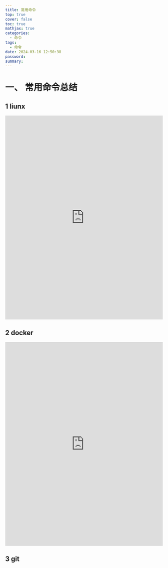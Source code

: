 ```yaml
---
title: 常用命令
top: true
cover: false
toc: true
mathjax: true
categories:
  - 命令
tags:
  - 命令
date: 2024-03-16 12:50:38
password:
summary: 
---
```


# 一、 常用命令总结

## 1 liunx

<iframe id="embed_dom" name="embed_dom" frameborder="0" style="display:block;width:100%; height:650px;" src="https://www.processon.com/embed/65f5207c067f7360407e31c9"></iframe>

## 2 docker

<iframe id="embed_dom" name="embed_dom" frameborder="0" style="display:block;width:100%; height:650px;" src="https://www.processon.com/embed/65f5285aa0e2755c1cc58f71"></iframe>

## 3 git
